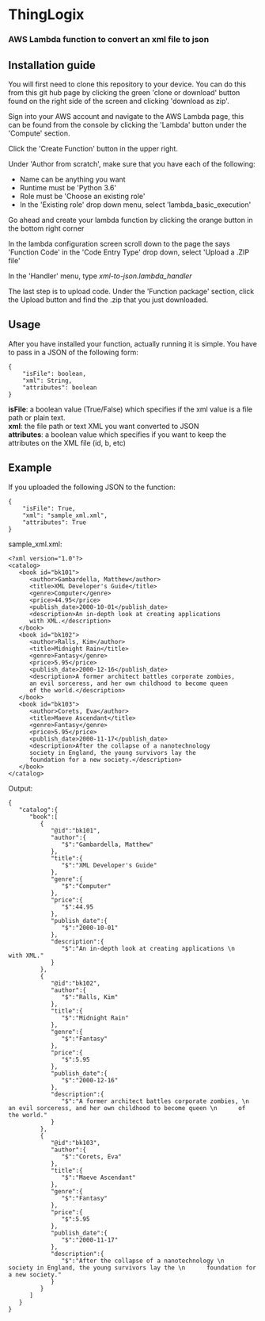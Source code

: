 # ThingLogix  
### AWS Lambda function to convert an xml file to json   

## Installation guide  

You will first need to clone this repository to your device.  You can do this from this git hub page by clicking the green
'clone or download' button found on the right side of the screen and clicking 'download as zip'.<br>

Sign into your AWS account and navigate to the AWS Lambda page, this can be found from the console by clicking the
'Lambda' button under the 'Compute' section.<br>

Click the 'Create Function' button in the upper right.<br>

Under 'Author from scratch', make sure that you have each of the following:
- Name can be anything you want
- Runtime must be 'Python 3.6'
- Role must be 'Choose an existing role'
- In the 'Existing role' drop down menu, select 'lambda_basic_execution'

Go ahead and create your lambda function by clicking the orange button in the bottom right corner

In the lambda configuration screen scroll down to the page the says 'Function Code'
in the 'Code Entry Type' drop down, select 'Upload a .ZIP file'

In the 'Handler' menu, type *xml-to-json.lambda_handler*

The last step is to upload code.  Under the 'Function package' section, click the Upload button and find the .zip that you just downloaded.
  








## Usage  
After you have installed your function, actually running it is simple. You have to pass in a JSON of the following form:   
```
{
    "isFile": boolean,
    "xml": String,
    "attributes": boolean
}
```  
**isFile**: a boolean value (True/False) which specifies if the xml value is a file path or plain text.    
**xml**: the file path or text XML you want converted to JSON     
**attributes**: a boolean value which specifies if you want to keep the attributes on the XML file (id, b, etc)    

## Example     
If you uploaded the following JSON to the function:      
```
{
    "isFile": True,
    "xml": "sample_xml.xml",
    "attributes": True
}
```     

sample_xml.xml:       
```
<?xml version="1.0"?>
<catalog>
   <book id="bk101">
      <author>Gambardella, Matthew</author>
      <title>XML Developer's Guide</title>
      <genre>Computer</genre>
      <price>44.95</price>
      <publish_date>2000-10-01</publish_date>
      <description>An in-depth look at creating applications 
      with XML.</description>
   </book>
   <book id="bk102">
      <author>Ralls, Kim</author>
      <title>Midnight Rain</title>
      <genre>Fantasy</genre>
      <price>5.95</price>
      <publish_date>2000-12-16</publish_date>
      <description>A former architect battles corporate zombies, 
      an evil sorceress, and her own childhood to become queen 
      of the world.</description>
   </book>
   <book id="bk103">
      <author>Corets, Eva</author>
      <title>Maeve Ascendant</title>
      <genre>Fantasy</genre>
      <price>5.95</price>
      <publish_date>2000-11-17</publish_date>
      <description>After the collapse of a nanotechnology 
      society in England, the young survivors lay the 
      foundation for a new society.</description>
   </book>
</catalog>
```

Output:
```
{  
   "catalog":{  
      "book":[  
         {  
            "@id":"bk101",
            "author":{  
               "$":"Gambardella, Matthew"
            },
            "title":{  
               "$":"XML Developer's Guide"
            },
            "genre":{  
               "$":"Computer"
            },
            "price":{  
               "$":44.95
            },
            "publish_date":{  
               "$":"2000-10-01"
            },
            "description":{  
               "$":"An in-depth look at creating applications \n      with XML."
            }
         },
         {  
            "@id":"bk102",
            "author":{  
               "$":"Ralls, Kim"
            },
            "title":{  
               "$":"Midnight Rain"
            },
            "genre":{  
               "$":"Fantasy"
            },
            "price":{  
               "$":5.95
            },
            "publish_date":{  
               "$":"2000-12-16"
            },
            "description":{  
               "$":"A former architect battles corporate zombies, \n      an evil sorceress, and her own childhood to become queen \n      of the world."
            }
         },
         {  
            "@id":"bk103",
            "author":{  
               "$":"Corets, Eva"
            },
            "title":{  
               "$":"Maeve Ascendant"
            },
            "genre":{  
               "$":"Fantasy"
            },
            "price":{  
               "$":5.95
            },
            "publish_date":{  
               "$":"2000-11-17"
            },
            "description":{  
               "$":"After the collapse of a nanotechnology \n      society in England, the young survivors lay the \n      foundation for a new society."
            }
         }
      ]
   }
}
```
